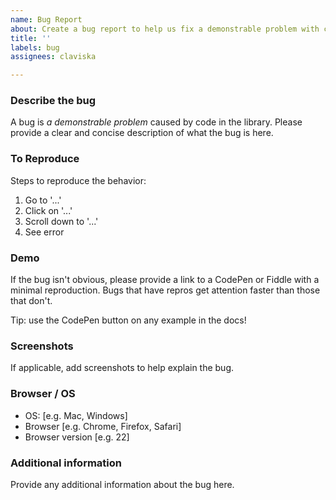 ```yaml
---
name: Bug Report
about: Create a bug report to help us fix a demonstrable problem with code in the library.
title: ''
labels: bug
assignees: claviska

---
```


### Describe the bug
A bug is _a demonstrable problem_ caused by code in the library. Please provide a clear and concise description of what the bug is here.

### To Reproduce
Steps to reproduce the behavior:

1. Go to '...'
2. Click on '...'
3. Scroll down to '...'
4. See error

### Demo

If the bug isn't obvious, please provide a link to a CodePen or Fiddle with a minimal reproduction. Bugs that have repros get attention faster than those that don't.

Tip: use the CodePen button on any example in the docs!

### Screenshots
If applicable, add screenshots to help explain the bug.

### Browser / OS
 - OS: [e.g. Mac, Windows]
 - Browser [e.g. Chrome, Firefox, Safari]
 - Browser version [e.g. 22]

### Additional information
Provide any additional information about the bug here.
